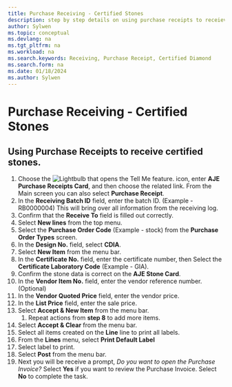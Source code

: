```yaml
---
title: Purchase Receiving - Certified Stones
description: step by step details on using purchase receipts to receieve certified stones
author: Sylwen
ms.topic: conceptual
ms.devlang: na
ms.tgt_pltfrm: na
ms.workload: na
ms.search.keywords: Receiving, Purchase Receipt, Certified Diamond
ms.search.form: na
ms.date: 01/18/2024
ms.author: Sylwen
---
```





# Purchase Receiving - Certified Stones

## Using Purchase Receipts to receive certified stones.

1. Choose the ![Lightbulb that opens the Tell Me feature.](../media/ui-search/search_small.png "Tell me what you want to do") icon, enter **AJE Purchase Receipts Card**, and then choose the related link. From the Main screen you can also select **Purchase Receipt**.
1. In the **Receiving Batch ID** field, enter the batch ID. (Example - RB0000004) This will bring over all information from the receiving log.
1. Confirm that the **Receive To** field is filled out correctly.
1. Select **New lines** from the top menu.
1. Select the **Purchase Order Code** (Example - stock) from the **Purchase Order Types** screen.
1. In the **Design No.** field, select **CDIA**.
1. Select **New Item** from the menu bar.
1. In the **Certificate No.** field, enter the certificate number, then Select the **Certificate Laboratory Code** (Example - GIA).
1. Confirm the stone data is correct on the **AJE Stone Card**.
1. In the **Vendor Item No.** field, enter the vendor reference number. (Optional)
1. In the **Vendor Quoted Price** field, enter the vendor price.
1. In the **List Price** field, enter the sale price.
1. Select **Accept & New Item** from the menu bar.
    1. Repeat actions from **step 8** to add more items.
1. Select **Accept & Clear** from the menu bar.
1. Select all items created on the **Line** line to print all labels.
1. From the **Lines** menu, select **Print Default Label**
1. Select label to print.
1. Select **Post** from the menu bar.
1. Next you will be receive a prompt, *Do you want to open the Purchase Invoice?* Select **Yes** if you want to review the Purchase Invoice. Select **No** to complete the task.